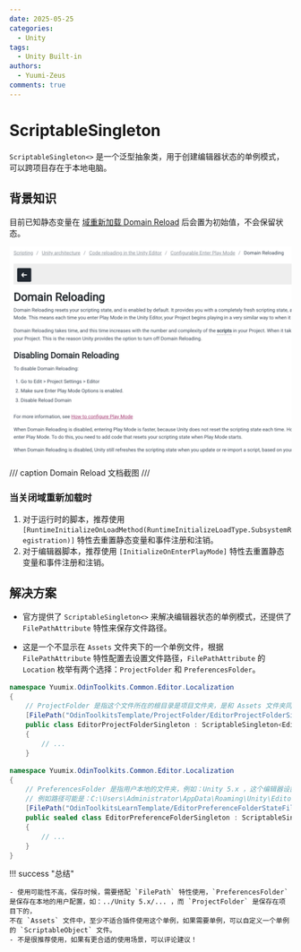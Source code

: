 ```yaml
---
date: 2025-05-25
categories:
  - Unity
tags:
  - Unity Built-in
authors:
  - Yuumi-Zeus
comments: true
---
```


# ScriptableSingleton

`ScriptableSingleton<>` 是一个泛型抽象类，用于创建编辑器状态的单例模式，可以跨项目存在于本地电脑。

<!-- more -->

## 背景知识

目前已知静态变量在 [域重新加载 Domain Reload](https://docs.unity3d.com/2022.3/Documentation/Manual/DomainReloading.html) 后会置为初始值，不会保留状态。

![Domain Reload](../../imgs/Blog_DomainReload.png)

/// caption
Domain Reload 文档截图
///

### 当关闭域重新加载时

1. 对于运行时的脚本，推荐使用 `[RuntimeInitializeOnLoadMethod(RuntimeInitializeLoadType.SubsystemRegistration)]` 特性去重置静态变量和事件注册和注销。
2. 对于编辑器脚本，推荐使用 `[InitializeOnEnterPlayMode]` 特性去重置静态变量和事件注册和注销。

## 解决方案

- 官方提供了 `ScriptableSingleton<>` 来解决编辑器状态的单例模式，还提供了 `FilePathAttribute` 特性来保存文件路径。

- 这是一个不显示在 `Assets` 文件夹下的一个单例文件，根据 `FilePathAttribute` 特性配置去设置文件路径，`FilePathAttribute` 的 `Location` 枚举有两个选择：`ProjectFolder` 和 `PreferencesFolder`。

``` csharp { .yaml .copy title="ProjectFolder" } 
namespace Yuumix.OdinToolkits.Common.Editor.Localization
{
    // ProjectFolder 是指这个文件所在的根目录是项目文件夹，是和 Assets 文件夹同级的目录，所以在编辑器中看不到它
    [FilePath("OdinToolkitsTemplate/ProjectFolder/EditorProjectFolderSingleton.yaml", FilePathAttribute.Location.ProjectFolder)]
    public class EditorProjectFolderSingleton : ScriptableSingleton<EditorProjectFolderSingleton>
    {
        // ...
    }
```

``` csharp { .yaml .copy title="PreferencesFolder"}
namespace Yuumix.OdinToolkits.Common.Editor.Localization
{
    // PreferencesFolder 是指用户本地的文件夹，例如：Unity 5.x ，这个编辑器设置可以跨项目调用
    // 例如路径可能是：C:\Users\Administrator\AppData\Roaming\Unity\Editor\Preferences\OdinToolkitsLearnTemplate\EditorPreferenceFolderStateFile.yaml
    [FilePath("OdinToolkitsLearnTemplate/EditorPreferenceFolderStateFile.yaml", FilePathAttribute.Location.PreferencesFolder)]
    public sealed class EditorPreferenceFolderSingleton : ScriptableSingleton<EditorPreferenceFolderSingleton>
    {
        // ...
    }
}
```
!!! success "总结"
    
    - 使用可能性不高，保存时候，需要搭配 `FilePath` 特性使用，`PreferencesFolder` 是保存在本地的用户配置，如：../Unity 5.x/... ，而 `ProjectFolder` 是保存在项目下的，
    不在 `Assets` 文件中，至少不适合插件使用这个单例，如果需要单例，可以自定义一个单例的 `ScriptableObject` 文件。
    - 不是很推荐使用，如果有更合适的使用场景，可以评论建议！
    



    





